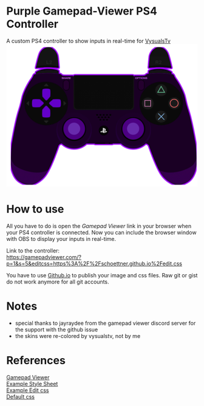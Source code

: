 # Purple Gamepad-Viewer PS4 Controller # 

A custom PS4 controller to show inputs in real-time for [VysualsTv](https://www.twitch.tv/vysualstv)  
![controler](pad.png)  

# How to use #
All you have to do is open the *Gamepad Viewer* link in your browser when your PS4 controller is connected. Now you can
include the browser window with OBS to display your inputs in real-time.

Link to the controller:  
https://gamepadviewer.com/?p=1&s=5&editcss=https%3A%2F%2Fschoettner.github.io%2Fedit.css

You have to use [Github.io](github.io) to publish your image and css files. Raw git or gist do not work anymore for
all git accounts.

# Notes #
- special thanks to jayraydee from the gamepad viewer discord server for the support with the github issue
- the skins were re-colored by vysualstv, not by me


# References #
[Gamepad Viewer](https://gamepadviewer.com/)  
[Example Style Sheet](https://gist.github.com/mrmcpowned/a787fc4f5307b7c008fb#file-edit-example-css)  
[Example Edit css](https://gist.github.com/mrmcpowned/2d4d29bd186c75b35c4da3f410f8690f)  
[Default css](https://gamepadviewer.com/style.css)  

